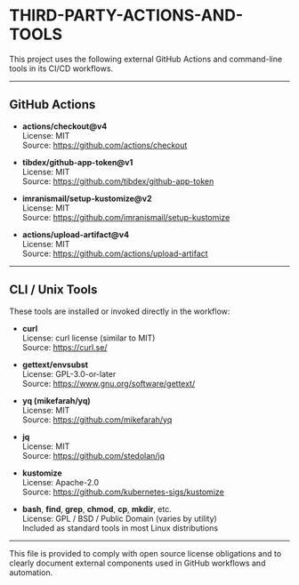 # THIRD-PARTY-ACTIONS-AND-TOOLS

This project uses the following external GitHub Actions and command-line tools in its CI/CD workflows.

---

## GitHub Actions

- **actions/checkout@v4**  
  License: MIT  
  Source: https://github.com/actions/checkout

- **tibdex/github-app-token@v1**  
  License: MIT  
  Source: https://github.com/tibdex/github-app-token

- **imranismail/setup-kustomize@v2**  
  License: MIT  
  Source: https://github.com/imranismail/setup-kustomize

- **actions/upload-artifact@v4**  
  License: MIT  
  Source: https://github.com/actions/upload-artifact

---

## CLI / Unix Tools

These tools are installed or invoked directly in the workflow:

- **curl**  
  License: curl license (similar to MIT)  
  Source: https://curl.se/

- **gettext/envsubst**  
  License: GPL-3.0-or-later  
  Source: https://www.gnu.org/software/gettext/

- **yq (mikefarah/yq)**  
  License: MIT  
  Source: https://github.com/mikefarah/yq

- **jq**  
  License: MIT  
  Source: https://github.com/stedolan/jq

- **kustomize**  
  License: Apache-2.0  
  Source: https://github.com/kubernetes-sigs/kustomize

- **bash**, **find**, **grep**, **chmod**, **cp**, **mkdir**, etc.  
  License: GPL / BSD / Public Domain (varies by utility)  
  Included as standard tools in most Linux distributions

---

This file is provided to comply with open source license obligations and to clearly document external components used in GitHub workflows and automation.
